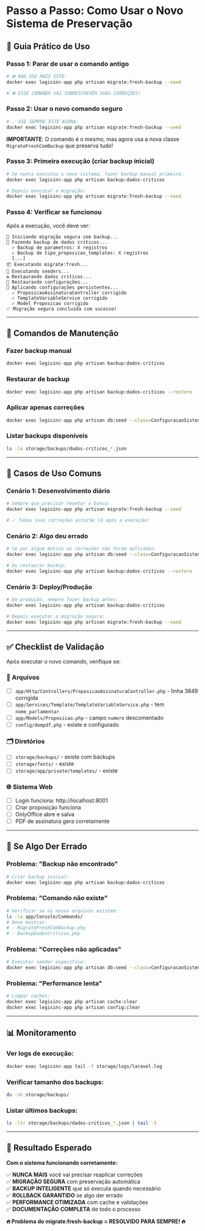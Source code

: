 # Passo a Passo: Como Usar o Novo Sistema de Preservação

## 🚀 Guia Prático de Uso

### **Passo 1: Parar de usar o comando antigo**
```bash
# ❌ NÃO USE MAIS ESTE:
docker exec legisinc-app php artisan migrate:fresh-backup --seed

# ❌ ESSE COMANDO VAI SOBRESCREVER SUAS CORREÇÕES!
```

### **Passo 2: Usar o novo comando seguro**
```bash
# ✅ USE SEMPRE ESTE AGORA:
docker exec legisinc-app php artisan migrate:fresh-backup --seed
```

**IMPORTANTE**: O comando é o mesmo, mas agora usa a nova classe `MigrateFreshComBackup` que preserva tudo!

### **Passo 3: Primeira execução (criar backup inicial)**
```bash
# Se nunca executou o novo sistema, fazer backup manual primeiro:
docker exec legisinc-app php artisan backup:dados-criticos

# Depois executar a migração:
docker exec legisinc-app php artisan migrate:fresh-backup --seed
```

### **Passo 4: Verificar se funcionou**
Após a execução, você deve ver:
```
🔄 Iniciando migração segura com backup...
💾 Fazendo backup de dados críticos...
  ✓ Backup de parametros: X registros
  ✓ Backup de tipo_proposicao_templates: X registros
  [...]
📦 Executando migrate:fresh...
🌱 Executando seeders...
♻️ Restaurando dados críticos...
📂 Restaurando configurações...
🔧 Aplicando configurações persistentes...
  ✓ ProposicaoAssinaturaController corrigido
  ✓ TemplateVariableService corrigido
  ✓ Model Proposicao corrigido
✅ Migração segura concluída com sucesso!
```

---

## 🔧 Comandos de Manutenção

### **Fazer backup manual**
```bash
docker exec legisinc-app php artisan backup:dados-criticos
```

### **Restaurar de backup**
```bash
docker exec legisinc-app php artisan backup:dados-criticos --restore
```

### **Aplicar apenas correções**
```bash
docker exec legisinc-app php artisan db:seed --class=ConfiguracaoSistemaPersistenteSeeder
```

### **Listar backups disponíveis**
```bash
ls -la storage/backups/dados-criticos_*.json
```

---

## 🎯 Casos de Uso Comuns

### **Cenário 1: Desenvolvimento diário**
```bash
# Sempre que precisar resetar o banco:
docker exec legisinc-app php artisan migrate:fresh-backup --seed

# ✅ Todas suas correções estarão lá após a execução!
```

### **Cenário 2: Algo deu errado**
```bash
# Se por algum motivo as correções não foram aplicadas:
docker exec legisinc-app php artisan db:seed --class=ConfiguracaoSistemaPersistenteSeeder

# Ou restaurar backup:
docker exec legisinc-app php artisan backup:dados-criticos --restore
```

### **Cenário 3: Deploy/Produção**
```bash
# Em produção, sempre fazer backup antes:
docker exec legisinc-app php artisan backup:dados-criticos

# Depois executar a migração segura:
docker exec legisinc-app php artisan migrate:fresh-backup --seed
```

---

## ✅ Checklist de Validação

Após executar o novo comando, verifique se:

### **📁 Arquivos**
- [ ] `app/Http/Controllers/ProposicaoAssinaturaController.php` - linha 3849 corrigida
- [ ] `app/Services/Template/TemplateVariableService.php` - tem `nome_parlamentar`  
- [ ] `app/Models/Proposicao.php` - campo `numero` descomentado
- [ ] `config/dompdf.php` - existe e configurado

### **🗂️ Diretórios**
- [ ] `storage/backups/` - existe com backups
- [ ] `storage/fonts/` - existe  
- [ ] `storage/app/private/templates/` - existe

### **🌐 Sistema Web**
- [ ] Login funciona: http://localhost:8001
- [ ] Criar proposição funciona
- [ ] OnlyOffice abre e salva
- [ ] PDF de assinatura gera corretamente

---

## 🚨 Se Algo Der Errado

### **Problema: "Backup não encontrado"**
```bash
# Criar backup inicial:
docker exec legisinc-app php artisan backup:dados-criticos
```

### **Problema: "Comando não existe"**
```bash
# Verificar se os novos arquivos existem:
ls -la app/Console/Commands/
# Deve mostrar:
# - MigrateFreshComBackup.php  
# - BackupDadosCriticos.php
```

### **Problema: "Correções não aplicadas"**
```bash
# Executar seeder específico:
docker exec legisinc-app php artisan db:seed --class=ConfiguracaoSistemaPersistenteSeeder
```

### **Problema: "Performance lenta"**
```bash
# Limpar caches:
docker exec legisinc-app php artisan cache:clear
docker exec legisinc-app php artisan config:clear
```

---

## 📊 Monitoramento

### **Ver logs de execução:**
```bash
docker exec legisinc-app tail -f storage/logs/laravel.log
```

### **Verificar tamanho dos backups:**
```bash
du -sh storage/backups/
```

### **Listar últimos backups:**
```bash
ls -ltr storage/backups/dados-criticos_*.json | tail -5
```

---

## 🎊 Resultado Esperado

**Com o sistema funcionando corretamente:**

✅ **NUNCA MAIS** você vai precisar reaplicar correções  
✅ **MIGRAÇÃO SEGURA** com preservação automática  
✅ **BACKUP INTELIGENTE** que só executa quando necessário  
✅ **ROLLBACK GARANTIDO** se algo der errado  
✅ **PERFORMANCE OTIMIZADA** com cache e validações  
✅ **DOCUMENTAÇÃO COMPLETA** de todo o processo  

**🔥 Problema do migrate:fresh-backup = RESOLVIDO PARA SEMPRE! 🔥**










